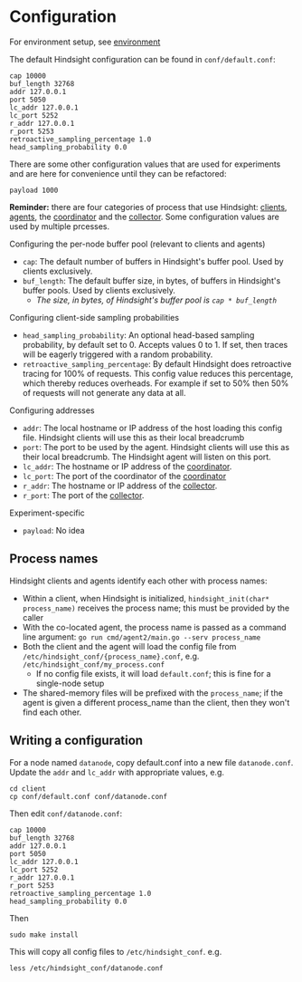 # Configuration

For environment setup, see [environment](environment.md)

The default Hindsight configuration can be found in `conf/default.conf`:

```
cap 10000
buf_length 32768
addr 127.0.0.1
port 5050
lc_addr 127.0.0.1
lc_port 5252
r_addr 127.0.0.1
r_port 5253
retroactive_sampling_percentage 1.0
head_sampling_probability 0.0
```

There are some other configuration values that are used for experiments and are here for convenience until they can be refactored:

```
payload 1000
```

**Reminder:** there are four categories of process that use Hindsight: [clients](clients.md), [agents](agents.md), the [coordinator](coordinator.md) and the [collector](collector.md).  Some configuration values are used by multiple prcesses.

Configuring the per-node buffer pool (relevant to clients and agents)

* `cap`: The default number of buffers in Hindsight's buffer pool.  Used by clients exclusively.
* `buf_length`: The default buffer size, in bytes, of buffers in Hindsight's buffer pools.  Used by clients exclusively.
  * *The size, in bytes, of Hindsight's buffer pool is `cap * buf_length`*

Configuring client-side sampling probabilities

* `head_sampling_probability`: An optional head-based sampling probability, by default set to 0. Accepts values 0 to 1.  If set, then traces will be eagerly triggered with a random probability.
* `retroactive_sampling_percentage`: By default Hindsight does retroactive tracing for 100% of requests.  This config value reduces this percentage, which thereby reduces overheads.  For example if set to 50% then 50% of requests will not generate any data at all.

Configuring addresses 

* `addr`: The local hostname or IP address of the host loading this config file.  Hindsight clients will use this as their local breadcrumb
* `port`: The port to be used by the agent.  Hindsight clients will use this as their local breadcrumb.  The Hindsight agent will listen on this port.
* `lc_addr`: The hostname or IP address of the [coordinator](coordinator.md).
* `lc_port`: The port of the coordinator of the [coordinator](coordinator.md)
* `r_addr`: The hostname or IP address of the [collector](collector.md).
* `r_port`: The port of the [collector](collector.md).

Experiment-specific

* `payload`: No idea

## Process names

Hindsight clients and agents identify each other with process names:
* Within a client, when Hindsight is initialized, `hindsight_init(char* process_name)` receives the process name; this must be provided by the caller
* With the co-located agent, the process name is passed as a command line argument: `go run cmd/agent2/main.go --serv process_name`
* Both the client and the agent will load the config file from `/etc/hindsight_conf/{process_name}.conf`, e.g. `/etc/hindsight_conf/my_process.conf`
  * If no config file exists, it will load `default.conf`; this is fine for a single-node setup
* The shared-memory files will be prefixed with the `process_name`; if the agent is given a different process_name than the client, then they won't find each other.

## Writing a configuration

For a node named `datanode`, copy default.conf into a new file `datanode.conf`.  Update the `addr` and `lc_addr` with appropriate values, e.g.
```
cd client
cp conf/default.conf conf/datanode.conf
```
Then edit `conf/datanode.conf`:
```
cap 10000
buf_length 32768
addr 127.0.0.1
port 5050
lc_addr 127.0.0.1
lc_port 5252
r_addr 127.0.0.1
r_port 5253
retroactive_sampling_percentage 1.0
head_sampling_probability 0.0
```
Then
```
sudo make install
```
This will copy all config files to `/etc/hindsight_conf`.  e.g.
```
less /etc/hindsight_conf/datanode.conf
```
